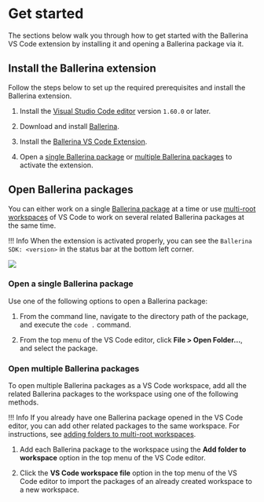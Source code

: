 # Get started

The sections below walk you through how to get started with the Ballerina VS Code extension by installing it and opening a Ballerina package via it.

## Install the Ballerina extension

Follow the steps below to set up the required prerequisites and install the Ballerina extension.

1. Install the [Visual Studio Code editor](https://code.visualstudio.com/download) version `1.60.0` or later.

2. Download and install [Ballerina](https://ballerina.io/downloads/).
 
3. Install the [Ballerina VS Code Extension](https://marketplace.visualstudio.com/items?itemName=WSO2.ballerina). 

4. Open a [single Ballerina package](#open-a-single-ballerina-package) or [multiple Ballerina packages](#open-multiple-ballerina-packages) to activate the extension.

## Open Ballerina packages

You can either work on a single [Ballerina package](https://ballerina.io/learn/package-references/) at a time or use [multi-root workspaces](https://code.visualstudio.com/docs/editor/multi-root-workspaces) of VS Code to work on several related Ballerina packages at the same time. 

!!! Info
    When the extension is activated properly, you can see the `Ballerina SDK: <version>` in the status bar at the bottom left corner.

<img src="https://wso2.com/ballerina/vscode/docs/img/get-started/show-version-on-vscode.png" class="cInlineImage-threeQuarter"/>

### Open a single Ballerina package

Use one of the following options to open a Ballerina package:

1. From the command line, navigate to the directory path of the package, and execute the `code .` command.

2. From the top menu of the VS Code editor, click **File > Open Folder...**, and select the package.

### Open multiple Ballerina packages

To open multiple Ballerina packages as a VS Code workspace, add all the related Ballerina packages to the workspace using one of the following methods. 

!!! Info
    If you already have one Ballerina package opened in the VS Code editor, you can add other related packages to the same workspace. For instructions, see [adding folders to multi-root workspaces](https://code.visualstudio.com/docs/editor/multi-root-workspaces#_adding-folders).

1. Add each Ballerina package to the workspace using the **Add folder to workspace** option in the top menu of the VS Code editor.

2. Click the **VS Code workspace file** option in the top menu of the VS Code editor to import the packages of an already created workspace to a new workspace.
